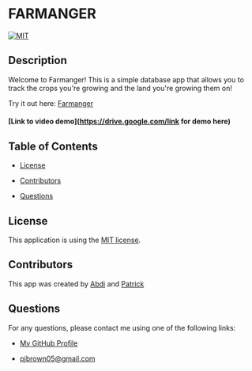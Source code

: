 # FARMANGER
[![MIT](https://img.shields.io/badge/license-MIT-brightgreen)](https://choosealicense.com/licenses/mit/)
## Description
Welcome to Farmanger! This is a simple database app that allows you to track the crops you're growing and the land you're growing them on!

Try it out here: [Farmanger](https://whispering-ocean-01229.herokuapp.com/)

#### [Link to video demo](https://drive.google.com/link for demo here)

## Table of Contents
* <a href='#license'>License</a>

* <a href='#contributors'>Contributors</a>

* <a href='#questions'>Questions</a>

## License
This application is using the [MIT license](https://choosealicense.com/licenses/mit/).

## Contributors
This app was created by [Abdi](https://github.com/abdi198) and [Patrick](https://github.com/pj-brown)

## Questions
  For any questions, please contact me using one of the following links:

* [My GitHub Profile](https://github.com/pj-brown)

* pjbrown05@gmail.com
